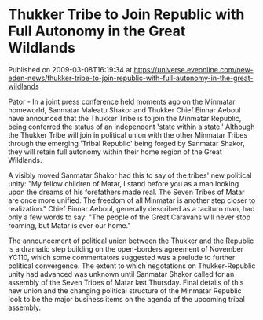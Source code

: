 # Thukker Tribe to Join Republic with Full Autonomy in the Great Wildlands
Published on 2009-03-08T16:19:34 at https://universe.eveonline.com/new-eden-news/thukker-tribe-to-join-republic-with-full-autonomy-in-the-great-wildlands

Pator - In a joint press conference held moments ago on the Minmatar homeworld, Sanmatar Maleatu Shakor and Thukker Chief Einnar Aeboul have announced that the Thukker Tribe is to join the Minmatar Republic, being conferred the status of an independent 'state within a state.' Although the Thukker Tribe will join in political union with the other Minmatar Tribes through the emerging 'Tribal Republic' being forged by Sanmatar Shakor, they will retain full autonomy within their home region of the Great Wildlands.

A visibly moved Sanmatar Shakor had this to say of the tribes' new political unity: "My fellow children of Matar, I stand before you as a man looking upon the dreams of his forefathers made real. The Seven Tribes of Matar are once more unified. The freedom of all Minmatar is another step closer to realization." Chief Einnar Aeboul, generally described as a taciturn man, had only a few words to say: "The people of the Great Caravans will never stop roaming, but Matar is ever our home."

The announcement of political union between the Thukker and the Republic is a dramatic step building on the open-borders agreement of November YC110, which some commentators suggested was a prelude to further political convergence. The extent to which negotations on Thukker-Republic unity had advanced was unknown until Sanmatar Shakor called for an assembly of the Seven Tribes of Matar last Thursday. Final details of this new union and the changing political structure of the Minmatar Republic look to be the major business items on the agenda of the upcoming tribal assembly.
